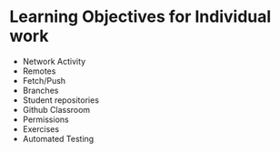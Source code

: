 # Learning Objectives for Individual work

* Network Activity
* Remotes
* Fetch/Push
* Branches
* Student repositories
* Github Classroom
* Permissions
* Exercises
* Automated Testing
